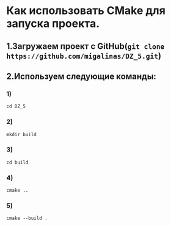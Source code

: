 # Как использовать CMake для запуска проекта.
## 1.Загружаем проект с GitHub(``` git clone https://github.com/migalinas/DZ_5.git ```)
## 2.Используем следующие команды:
### 1)
``` cd DZ_5 ```
### 2)
```mkdir build```
### 3)
```cd build```
### 4)  
```cmake ..```
### 5)  
```cmake --build .```
